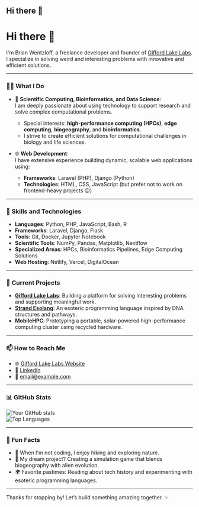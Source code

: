 ## Hi there 👋

<!--
**bwentzloff/bwentzloff** is a ✨ _special_ ✨ repository because its `README.md` (this file) appears on your GitHub profile.

Here are some ideas to get you started:

- 🔭 I’m currently working on ...
- 🌱 I’m currently learning ...
- 👯 I’m looking to collaborate on ...
- 🤔 I’m looking for help with ...
- 💬 Ask me about ...
- 📫 How to reach me: ...
- 😄 Pronouns: ...
- ⚡ Fun fact: ...
-->
# Hi there 👋  
I'm Brian Wentzloff, a freelance developer and founder of [Gifford Lake Labs](https://giffordlakelabs.com).  
I specialize in solving weird and interesting problems with innovative and efficient solutions.

---

### 👩‍💻 **What I Do**
- 🧪 **Scientific Computing, Bioinformatics, and Data Science**:  
  I am deeply passionate about using technology to support research and solve complex computational problems.  
  - Special interests: **high-performance computing (HPCs)**, **edge computing**, **biogeography**, and **bioinformatics**.  
  - I strive to create efficient solutions for computational challenges in biology and life sciences.

- 🌐 **Web Development**:  
  I have extensive experience building dynamic, scalable web applications using:  
  - **Frameworks**: Laravel (PHP), Django (Python)  
  - **Technologies**: HTML, CSS, JavaScript (but prefer not to work on frontend-heavy projects 😉)

---

### 🔧 **Skills and Technologies**
- **Languages**: Python, PHP, JavaScript, Bash, R  
- **Frameworks**: Laravel, Django, Flask  
- **Tools**: Git, Docker, Jupyter Notebook  
- **Scientific Tools**: NumPy, Pandas, Matplotlib, Nextflow  
- **Specialized Areas**: HPCs, Bioinformatics Pipelines, Edge Computing Solutions  
- **Web Hosting**: Netlify, Vercel, DigitalOcean  

---

### 🚀 **Current Projects**
- **[Gifford Lake Labs](https://giffordlakelabs.com)**: Building a platform for solving interesting problems and supporting meaningful work.
- **[Strand Esolang](https://github.com/username/strand)**: An esoteric programming language inspired by DNA structures and pathways.
- **MobileHPC**: Prototyping a portable, solar-powered high-performance computing cluster using recycled hardware.

---

### 📫 **How to Reach Me**
- 🌐 [Gifford Lake Labs Website](https://giffordlakelabs.com)  
- 💼 [LinkedIn](https://linkedin.com/in/yourname)  
- 📧 [email@example.com](mailto:email@example.com)

---

### 📊 **GitHub Stats**
![Your GitHub stats](https://github-readme-stats.vercel.app/api?username=yourusername&show_icons=true&theme=radical)  
![Top Languages](https://github-readme-stats.vercel.app/api/top-langs/?username=yourusername&layout=compact&theme=radical)

---

### 🌱 **Fun Facts**
- 🌌 When I'm not coding, I enjoy hiking and exploring nature.  
- 🚀 My dream project? Creating a simulation game that blends biogeography with alien evolution.  
- 🌍 Favorite pastimes: Reading about tech history and experimenting with esoteric programming languages.

---

Thanks for stopping by! Let’s build something amazing together. ✨
